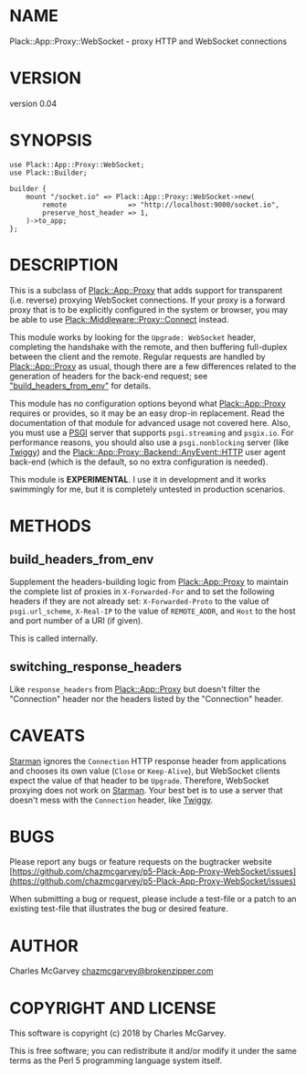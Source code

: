 # NAME

Plack::App::Proxy::WebSocket - proxy HTTP and WebSocket connections

# VERSION

version 0.04

# SYNOPSIS

    use Plack::App::Proxy::WebSocket;
    use Plack::Builder;

    builder {
        mount "/socket.io" => Plack::App::Proxy::WebSocket->new(
            remote               => "http://localhost:9000/socket.io",
            preserve_host_header => 1,
        )->to_app;
    };

# DESCRIPTION

This is a subclass of [Plack::App::Proxy](https://metacpan.org/pod/Plack::App::Proxy) that adds support for transparent
(i.e. reverse) proxying WebSocket connections.  If your proxy is a forward
proxy that is to be explicitly configured in the system or browser, you may be
able to use [Plack::Middleware::Proxy::Connect](https://metacpan.org/pod/Plack::Middleware::Proxy::Connect) instead.

This module works by looking for the `Upgrade: WebSocket` header, completing
the handshake with the remote, and then buffering full-duplex between the
client and the remote.  Regular requests are handled by [Plack::App::Proxy](https://metacpan.org/pod/Plack::App::Proxy)
as usual, though there are a few differences related to the generation of
headers for the back-end request; see ["build\_headers\_from\_env"](#build_headers_from_env) for details.

This module has no configuration options beyond what [Plack::App::Proxy](https://metacpan.org/pod/Plack::App::Proxy)
requires or provides, so it may be an easy drop-in replacement.  Read the
documentation of that module for advanced usage not covered here.  Also, you
must use a [PSGI](https://metacpan.org/pod/PSGI) server that supports `psgi.streaming` and `psgix.io`.
For performance reasons, you should also use a `psgi.nonblocking` server
(like [Twiggy](https://metacpan.org/pod/Twiggy)) and the [Plack::App::Proxy::Backend::AnyEvent::HTTP](https://metacpan.org/pod/Plack::App::Proxy::Backend::AnyEvent::HTTP) user
agent back-end (which is the default, so no extra configuration is needed).

This module is **EXPERIMENTAL**.  I use it in development and it works
swimmingly for me, but it is completely untested in production scenarios.

# METHODS

## build\_headers\_from\_env

Supplement the headers-building logic from [Plack::App::Proxy](https://metacpan.org/pod/Plack::App::Proxy) to maintain
the complete list of proxies in `X-Forwarded-For` and to set the following
headers if they are not already set: `X-Forwarded-Proto` to the value of
`psgi.url_scheme`, `X-Real-IP` to the value of `REMOTE_ADDR`, and `Host`
to the host and port number of a URI (if given).

This is called internally.

## switching\_response\_headers

Like `response_headers` from [Plack::App::Proxy](https://metacpan.org/pod/Plack::App::Proxy) but doesn't filter the
"Connection" header nor the headers listed by the "Connection" header.

# CAVEATS

[Starman](https://metacpan.org/pod/Starman) ignores the `Connection` HTTP response header from applications
and chooses its own value (`Close` or `Keep-Alive`), but WebSocket clients
expect the value of that header to be `Upgrade`.  Therefore, WebSocket
proxying does not work on [Starman](https://metacpan.org/pod/Starman).  Your best bet is to use a server that
doesn't mess with the `Connection` header, like [Twiggy](https://metacpan.org/pod/Twiggy).

# BUGS

Please report any bugs or feature requests on the bugtracker website
[https://github.com/chazmcgarvey/p5-Plack-App-Proxy-WebSocket/issues](https://github.com/chazmcgarvey/p5-Plack-App-Proxy-WebSocket/issues)

When submitting a bug or request, please include a test-file or a
patch to an existing test-file that illustrates the bug or desired
feature.

# AUTHOR

Charles McGarvey <chazmcgarvey@brokenzipper.com>

# COPYRIGHT AND LICENSE

This software is copyright (c) 2018 by Charles McGarvey.

This is free software; you can redistribute it and/or modify it under
the same terms as the Perl 5 programming language system itself.
